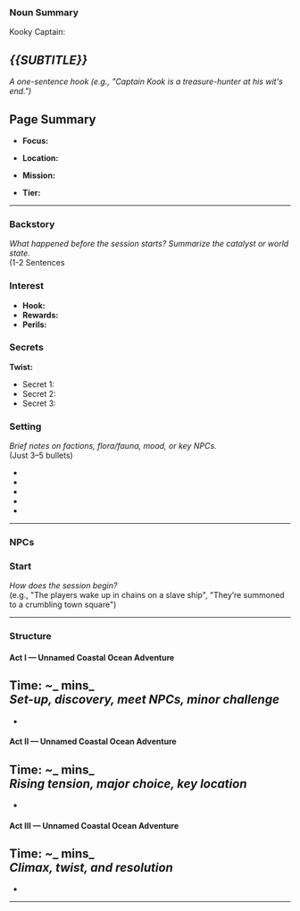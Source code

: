 ### Noun Summary
Kooky Captain: 

## *{{SUBTITLE}}*  
_A one-sentence hook (e.g., "Captain Kook is a treasure-hunter at his wit's end.")_


## Page Summary

- **Focus:**

- **Location:**

- **Mission:**

- **Tier:** 


---

### Backstory
_What happened before the session starts? Summarize the catalyst or world state._  
(1-2 Sentences


### Interest
- **Hook:** 
- **Rewards:** 
- **Perils:** 


### Secrets
**Twist:** 
- Secret 1:  
- Secret 2:  
- Secret 3:

### Setting
_Brief notes on factions, flora/fauna, mood, or key NPCs._  
(Just 3–5 bullets)

-  
-  
-  
-  
-  

---
### NPCs


### Start
_How does the session begin?_  
(e.g., "The players wake up in chains on a slave ship", "They’re summoned to a crumbling town square")

---

### Structure

#### Act I — Unnamed Coastal Ocean Adventure  
**Time:** _~__ mins_  
_Set-up, discovery, meet NPCs, minor challenge_  
-  
-  

#### Act II — Unnamed Coastal Ocean Adventure  
**Time:** _~__ mins_  
_Rising tension, major choice, key location_  
-  
-  

#### Act III — Unnamed Coastal Ocean Adventure  
**Time:** _~__ mins_  
_Climax, twist, and resolution_  
-  
-  

---

